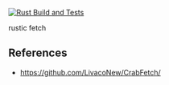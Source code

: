 [![Rust Build and Tests](https://github.com/SymmetrySyndicate/symfetch/actions/workflows/ci.yml/badge.svg?branch=main)](https://github.com/SymmetrySyndicate/symfetch/actions/workflows/ci.yml)

rustic fetch

## References
* https://github.com/LivacoNew/CrabFetch/
